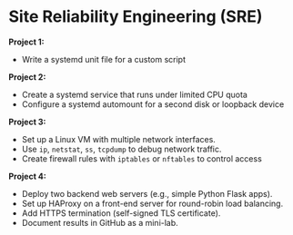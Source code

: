 # Site Reliability Engineering (SRE)

**Project 1:**
- Write a systemd unit file for a custom script

**Project 2:**
- Create a systemd service that runs under limited CPU quota
- Configure a systemd automount for a second disk or loopback device

**Project 3:**
- Set up a Linux VM with multiple network interfaces.
- Use `ip`, `netstat`, `ss`, `tcpdump` to debug network traffic.
- Create firewall rules with `iptables` or `nftables` to control access


**Project 4:**
- Deploy two backend web servers (e.g., simple Python Flask apps).
- Set up HAProxy on a front-end server for round-robin load balancing.
- Add HTTPS termination (self-signed TLS certificate).
- Document results in GitHub as a mini-lab.
